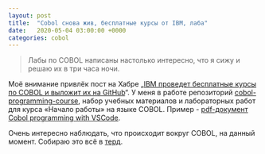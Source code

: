 ```yaml
---
layout: post
title:  "Cobol снова жив, бесплатные курсы от IBM, лаба"
date:   2020-05-04 03:00:00 +0000
categories: cobol
---
```


>Лабы по COBOL написаны настолько интересно, что я сижу и решаю их в три часа ночи.

Моё внимание привлёк пост на Хабре „[IBM проведет бесплатные курсы по COBOL и выложит их на GitHub][habr-cobol]“. У меня в работе репозиторий [cobol-programming-course][repo-cobol], набор учебных материалов и лабораторных работ для курса «Начало работы» на языке COBOL. Пример - [pdf-документ Cobol programming with VSCode][pdf-cobol]. 

Очень интересно наблюдать, что происходит вокруг COBOL, на данный момент. Собираю это всё в [терд][twit-cobol].

[repo-cobol]: https://github.com/openmainframeproject/cobol-programming-course
[pdf-cobol]: https://github.com/openmainframeproject/cobol-programming-course/blob/master/COBOL%20Programming%20with%20VSCode.pdf
[habr-cobol]: https://habr.com/ru/news/t/496748/
[twit-cobol]: https://twitter.com/molfly/status/1249397314692747265
